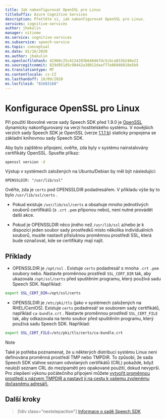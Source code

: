 ```yaml
---
title: Jak nakonfigurovat OpenSSL pro Linux
titleSuffix: Azure Cognitive Services
description: Přečtěte si, jak nakonfigurovat OpenSSL pro Linux.
services: cognitive-services
author: jhakulin
manager: nitinme
ms.service: cognitive-services
ms.subservice: speech-service
ms.topic: conceptual
ms.date: 01/16/2020
ms.author: jhakulin
ms.openlocfilehash: 42960c25c4124203b64646fdc5cbca833b246e21
ms.sourcegitcommit: 829d951d5c90442a38012daaf77e86046018e5b9
ms.translationtype: MT
ms.contentlocale: cs-CZ
ms.lasthandoff: 10/09/2020
ms.locfileid: "81683168"
---
```

# <a name="configure-openssl-for-linux"></a>Konfigurace OpenSSL pro Linux

Při použití libovolné verze sady Speech SDK před 1.9.0 je [OpenSSL](https://www.openssl.org) dynamicky nakonfigurovaný na verzi hostitelského systému. V novějších verzích sady Speech SDK je OpenSSL (verze [1.1.1 b](https://mta.openssl.org/pipermail/openssl-announce/2019-February/000147.html)) staticky propojena se základní knihovnou sady Speech SDK.

Aby bylo zajištěno připojení, ověřte, zda byly v systému nainstalovány certifikáty OpenSSL. Spusťte příkaz:
```bash
openssl version -d
```

Výstup v systémech založených na Ubuntu/Debian by měl být následující:
```
OPENSSLDIR: "/usr/lib/ssl"
```

Ověřte, zda je `certs` pod OPENSSLDIR podadresářem. V příkladu výše by to bylo `/usr/lib/ssl/certs` .

* Pokud existuje `/usr/lib/ssl/certs` a obsahuje mnoho jednotlivých souborů certifikátů (s `.crt` `.pem` příponou nebo), není nutné provádět další akce.

* Pokud je OPENSSLDIR něco jiného než `/usr/lib/ssl` a/nebo je k dispozici jeden soubor sady prostředků místo několika individuálních souborů, musíte nastavit příslušnou proměnnou prostředí SSL, která bude označovat, kde se certifikáty mají najít.

## <a name="examples"></a>Příklady

- OPENSSLDIR je `/opt/ssl` . Existuje `certs` podadresář s mnoha `.crt` `.pem` soubory nebo.
Nastavte proměnnou prostředí `SSL_CERT_DIR` tak, aby ukazovala `/opt/ssl/certs` před spuštěním programu, který používá sadu Speech SDK. Například:
```bash
export SSL_CERT_DIR=/opt/ssl/certs
```

- OPENSSLDIR je `/etc/pki/tls` (jako v systémech založených na RHEL/CentOS). Existuje `certs` podadresář se souborem sady certifikátů, například `ca-bundle.crt` .
Nastavte proměnnou prostředí `SSL_CERT_FILE` tak, aby odkazovala na tento soubor před spuštěním programu, který používá sadu Speech SDK. Například:
```bash
export SSL_CERT_FILE=/etc/pki/tls/certs/ca-bundle.crt
```
> [!NOTE]
> Také je potřeba poznamenat, že u některých distribucí systému Linux není definována proměnná prostředí TMP nebo TMPDIR. To způsobí, že sada Speech SDK stáhne seznam odvolaných certifikátů (CRL) pokaždé, když neuloží seznam CRL do mezipaměti pro opakované použití, dokud nevyprší. Pro zlepšení výkonu počátečního připojení můžete [vytvořit proměnnou prostředí s názvem TMPDIR a nastavit ji na cestu k vašemu zvolenému dočasnému adresáři.](https://help.ubuntu.com/community/EnvironmentVariables)

## <a name="next-steps"></a>Další kroky

> [!div class="nextstepaction"]
> [Informace o sadě Speech SDK](speech-sdk.md)
